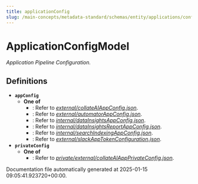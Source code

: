 ```yaml
---
title: applicationConfig
slug: /main-concepts/metadata-standard/schemas/entity/applications/configuration/applicationconfig
---
```


# ApplicationConfigModel

*Application Pipeline Configuration.*

## Definitions

- **`appConfig`**
  - **One of**
    - : Refer to *[external/collateAIAppConfig.json](#ternal/collateAIAppConfig.json)*.
    - : Refer to *[external/automatorAppConfig.json](#ternal/automatorAppConfig.json)*.
    - : Refer to *[internal/dataInsightsAppConfig.json](#ternal/dataInsightsAppConfig.json)*.
    - : Refer to *[internal/dataInsightsReportAppConfig.json](#ternal/dataInsightsReportAppConfig.json)*.
    - : Refer to *[internal/searchIndexingAppConfig.json](#ternal/searchIndexingAppConfig.json)*.
    - : Refer to *[external/slackAppTokenConfiguration.json](#ternal/slackAppTokenConfiguration.json)*.
- **`privateConfig`**
  - **One of**
    - : Refer to *[private/external/collateAIAppPrivateConfig.json](#ivate/external/collateAIAppPrivateConfig.json)*.


Documentation file automatically generated at 2025-01-15 09:05:41.923720+00:00.
